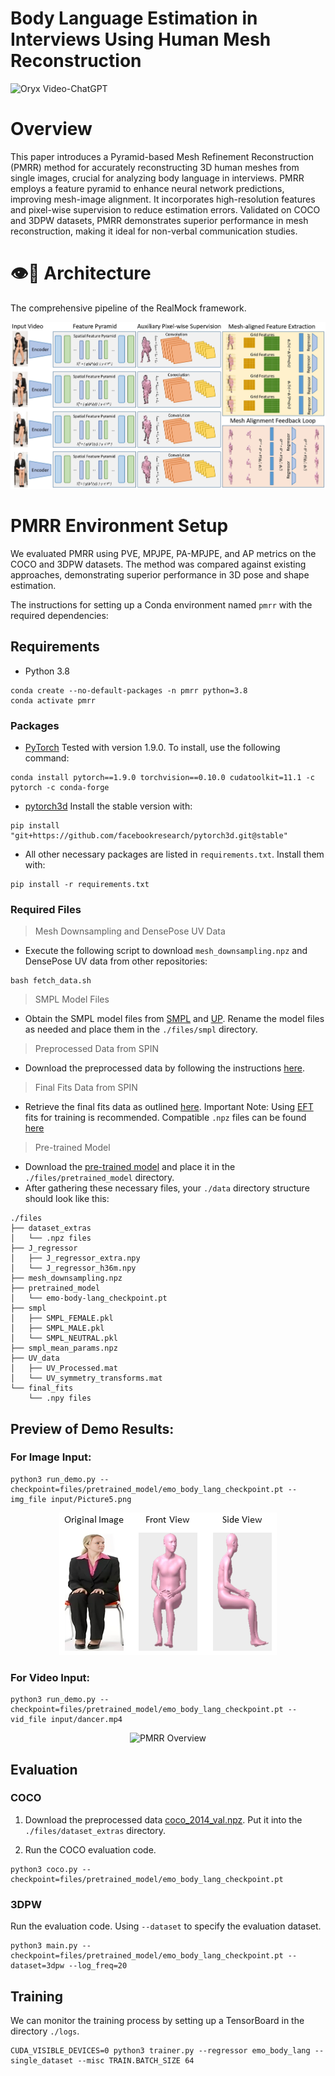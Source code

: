 # Body Language Estimation in Interviews Using Human Mesh Reconstruction

<img src="https://camo.githubusercontent.com/2722992d519a722218f896d5f5231d49f337aaff4514e78bd59ac935334e916a/68747470733a2f2f692e696d6775722e636f6d2f77617856496d762e706e67" alt="Oryx Video-ChatGPT" data-canonical-src="https://i.imgur.com/waxVImv.png" style="max-width: 100%;">

# Overview

This paper introduces a Pyramid-based Mesh Refinement Reconstruction (PMRR) method for accurately reconstructing 3D human meshes from single images, crucial for analyzing body language in interviews. PMRR employs a feature pyramid to enhance neural network predictions, improving mesh-image alignment. It incorporates high-resolution features and pixel-wise supervision to reduce estimation errors. Validated on COCO and 3DPW datasets, PMRR demonstrates superior performance in mesh reconstruction, making it ideal for non-verbal communication studies.

# 👁️💬 Architecture

The comprehensive pipeline of the RealMock framework.

<img style="max-width: 100%;" src="https://github.com/swerizwan/PMRR/blob/main/resources/architecture.jpg" alt="PMRR Overview">

# PMRR Environment Setup

We evaluated PMRR using PVE, MPJPE, PA-MPJPE, and AP metrics on the COCO and 3DPW datasets. The method was compared against existing approaches, demonstrating superior performance in 3D pose and shape estimation.

The instructions for setting up a Conda environment named `pmrr` with the required dependencies:

## Requirements

- Python 3.8
```
conda create --no-default-packages -n pmrr python=3.8
conda activate pmrr
```

### Packages

- [PyTorch](https://www.pytorch.org) Tested with version 1.9.0. To install, use the following command:
```
conda install pytorch==1.9.0 torchvision==0.10.0 cudatoolkit=11.1 -c pytorch -c conda-forge
```

- [pytorch3d](https://github.com/facebookresearch/pytorch3d/blob/main/INSTALL.md) Install the stable version with:
```
pip install "git+https://github.com/facebookresearch/pytorch3d.git@stable"
```

- All other necessary packages are listed in `requirements.txt`. Install them with:
```
pip install -r requirements.txt
```

### Required Files

> Mesh Downsampling and DensePose UV Data
- Execute the following script to download `mesh_downsampling.npz` and DensePose UV data from other repositories:

```
bash fetch_data.sh
```
> SMPL Model Files
- Obtain the SMPL model files from [SMPL](https://smpl.is.tue.mpg.de) and [UP](https://github.com/classner/up/blob/master/models/3D/basicModel_neutral_lbs_10_207_0_v1.0.0.pkl). Rename the model files as needed and place them in the `./files/smpl` directory.

> Preprocessed Data from SPIN
- Download the preprocessed data by following the instructions [here](https://github.com/nkolot/SPIN#fetch-data).

> Final Fits Data from SPIN
- Retrieve the final fits data as outlined [here](https://github.com/nkolot/SPIN#final-fits). Important Note: Using [EFT](https://github.com/facebookresearch/eft) fits for training is recommended. Compatible `.npz` files can be found [here](https://cloud.tsinghua.edu.cn/d/635c717375664cd6b3f5)

> Pre-trained Model
- Download the [pre-trained model](https://drive.google.com/file/d/1XMjZBsz-losAilG9ZEZQlZMPmrssDLBg/view?usp=sharing) and place it in the `./files/pretrained_model` directory.
- After gathering these necessary files, your `./data` directory structure should look like this:
```
./files
├── dataset_extras
│   └── .npz files
├── J_regressor
│   ├── J_regressor_extra.npy
│   └── J_regressor_h36m.npy
├── mesh_downsampling.npz
├── pretrained_model
│   └── emo-body-lang_checkpoint.pt
├── smpl
│   ├── SMPL_FEMALE.pkl
│   ├── SMPL_MALE.pkl
│   └── SMPL_NEUTRAL.pkl
├── smpl_mean_params.npz
├── UV_data
│   ├── UV_Processed.mat
│   └── UV_symmetry_transforms.mat
└── final_fits
    └── .npy files
```

## Preview of Demo Results:

### For Image Input:

```
python3 run_demo.py --checkpoint=files/pretrained_model/emo_body_lang_checkpoint.pt --img_file input/Picture5.png
```

<p align="center">
    <img style="max-width: 100%;" src="https://github.com/swerizwan/PMRR/blob/main/resources/image.png" alt="PMRR Overview">
</p>

### For Video Input:

```
python3 run_demo.py --checkpoint=files/pretrained_model/emo_body_lang_checkpoint.pt --vid_file input/dancer.mp4
```

<p align="center">
    <img style="max-width: 100%;" src="https://github.com/swerizwan/PMRR/blob/main/resources/image.gif" alt="PMRR Overview">
</p>


## Evaluation

### COCO

1. Download the preprocessed data [coco_2014_val.npz](https://drive.google.com/file/d/1ew77AaaOT3SAF0fZpfPrg02P5c9bzTHe/view?usp=sharing). Put it into the `./files/dataset_extras` directory. 

2. Run the COCO evaluation code.
```
python3 coco.py --checkpoint=files/pretrained_model/emo_body_lang_checkpoint.pt
```

### 3DPW

Run the evaluation code. Using `--dataset` to specify the evaluation dataset.
```
python3 main.py --checkpoint=files/pretrained_model/emo_body_lang_checkpoint.pt --dataset=3dpw --log_freq=20
```

## Training

We can monitor the training process by setting up a TensorBoard in the directory `./logs`.

```
CUDA_VISIBLE_DEVICES=0 python3 trainer.py --regressor emo_body_lang --single_dataset --misc TRAIN.BATCH_SIZE 64
```
